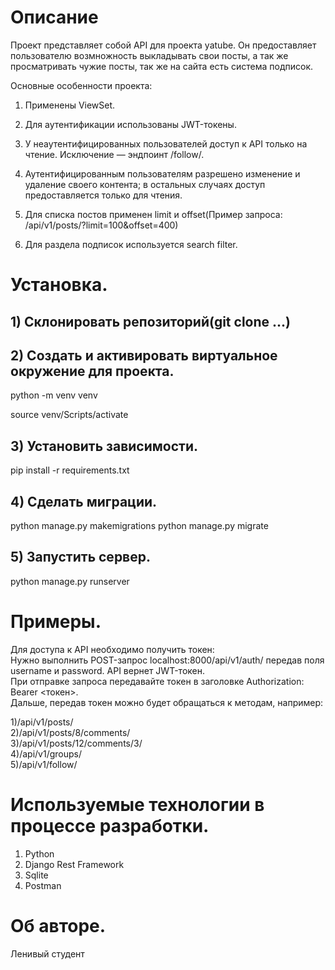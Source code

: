 # Описание

Проект представляет собой API для проекта yatube.
Он предоставляет пользователю возмножность выкладывать свои посты,
а так же просматривать чужие посты, так же на сайта есть система подписок.

Основные особенности проекта:

1) Применены ViewSet.

2) Для аутентификации использованы JWT-токены.

3) У неаутентифицированных пользователей доступ к API только на чтение. Исключение — эндпоинт /follow/.

4) Аутентифицированным пользователям разрешено изменение и удаление своего контента; в остальных случаях доступ предоставляется только для чтения.

5) Для списка постов применен limit и offset(Пример запроса: /api/v1/posts/?limit=100&offset=400)

6) Для раздела подписок используется search filter.

# Установка.

## 1) Склонировать репозиторий(git clone ...)
## 2) Создать и активировать виртуальное окружение для проекта.

python -m venv venv

source venv/Scripts/activate

## 3) Установить зависимости.
pip install -r requirements.txt

## 4) Сделать миграции.
python manage.py makemigrations
python manage.py migrate

## 5) Запустить сервер.
python manage.py runserver

# Примеры.

Для доступа к API необходимо получить токен:  
Нужно выполнить POST-запрос localhost:8000/api/v1/auth/ передав поля username и password. API вернет JWT-токен.  
При отправке запроса передавайте токен в заголовке Authorization: Bearer <токен>.  
Дальше, передав токен можно будет обращаться к методам, например:  

1)/api/v1/posts/  
2)/api/v1/posts/8/comments/  
3)/api/v1/posts/12/comments/3/  
4)/api/v1/groups/  
5)/api/v1/follow/  

# Используемые технологии в процессе разработки.
1) Python
2) Django Rest Framework
3) Sqlite
4) Postman

# Об авторе.
Ленивый студент
